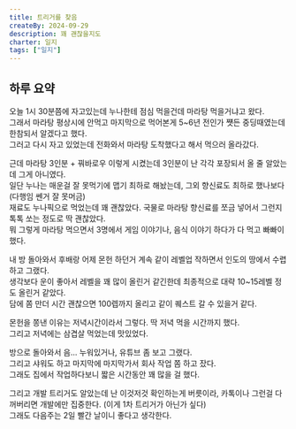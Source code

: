 ```yaml
---
title: 트리거를 찾음
createBy: 2024-09-29
description: 꽤 괜찮을지도
charter: 일지
tags: ["일지"]
---
```


## 하루 요약

오늘 1시 30분쯤에 자고있는데 누나한테 점심 먹을건데 마라탕 먹을거냐고 왔다.  
그래서 마라탕 평상시에 안먹고 마지막으로 먹어본게 5~6년 전인가 쩃든 중딩때였는데 한참되서 알겠다고 했다.  
그러고 다시 자고 있었는데 전화와서 마라탕 도착했다고 해서 먹으러 올라갔다.

근데 마라탕 3인분 + 꿔바로우 이렇게 시켰는데 3인분이 난 각각 포장되서 올 줄 알았는데 그게 아니였다.  
일단 누나는 매운걸 잘 못먹기에 맵기 최하로 해놨는데, 그외 향신료도 최하로 했나보다 (다행임 쎈거 잘 못머금)  
재료도 누나픽으로 먹었는데 꽤 괜찮았다. 국물로 마라탕 향신료를 쪼금 넣어서 그런지 톡톡 쏘는 정도로 딱 괜찮았다.  
뭐 그렇게 마라탕 먹으면서 3명에서 게임 이야기나, 음식 이야기 하다가 다 먹고 빠빠이했다.

내 방 돌아와서 후배랑 어제 몬헌 하던거 계속 같이 레벨업 작하면서 인도의 땅에서 수렵하고 그랬다.  
생각보다 운이 좋아서 레벨을 꽤 많이 올린거 같긴한데 최종적으로 대략 10~15레벨 정도 올린거 같았다.  
담에 쫌 만더 시간 괜찮으면 100렙까지 올리고 같이 퀘스트 갈 수 있을거 같다.

몬헌을 쫑낸 이유는 저녁시간이라서 그렇다. 딱 저녁 먹을 시간까지 했다.  
그리고 저녁에는 삼겹살 먹었는데 맛있었다.

방으로 돌아와서 음... 누워있거나, 유튜브 좀 보고 그랬다.  
그리고 샤워도 하고 마지막에 마지막가서 회사 작업 쫌 하고 잤다.  
그래도 집에서 작업하다보니 짧은 시간동안 꽤 많을 걸 했다.

그리고 개발 트리거도 알았는데 난 이것저것 확인하는게 버릇이라, 카톡이나 그런걸 다 꺼버리면 개발에만 집중한다. (이게 1차 트리거가 아닌가 싶다)  
그래도 다음주는 2일 빨간 날이니 좋다고 생각한다.
